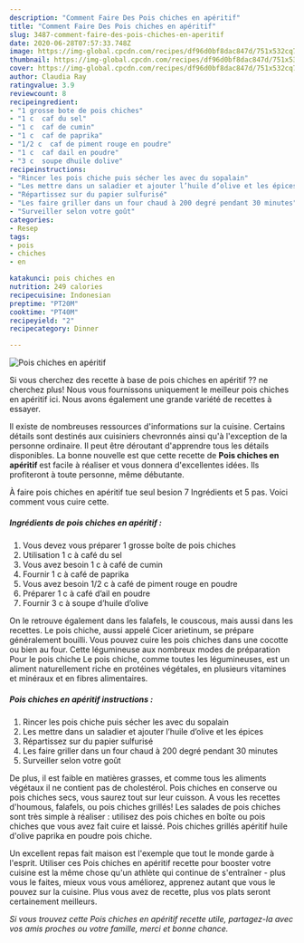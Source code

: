 ```yaml
---
description: "Comment Faire Des Pois chiches en apéritif"
title: "Comment Faire Des Pois chiches en apéritif"
slug: 3487-comment-faire-des-pois-chiches-en-aperitif
date: 2020-06-28T07:57:33.748Z
image: https://img-global.cpcdn.com/recipes/df96d0bf8dac847d/751x532cq70/pois-chiches-en-aperitif-photo-principale-de-la-recette.jpg
thumbnail: https://img-global.cpcdn.com/recipes/df96d0bf8dac847d/751x532cq70/pois-chiches-en-aperitif-photo-principale-de-la-recette.jpg
cover: https://img-global.cpcdn.com/recipes/df96d0bf8dac847d/751x532cq70/pois-chiches-en-aperitif-photo-principale-de-la-recette.jpg
author: Claudia Ray
ratingvalue: 3.9
reviewcount: 8
recipeingredient:
- "1 grosse bote de pois chiches"
- "1 c  caf du sel"
- "1 c  caf de cumin"
- "1 c  caf de paprika"
- "1/2 c  caf de piment rouge en poudre"
- "1 c  caf dail en poudre"
- "3 c  soupe dhuile dolive"
recipeinstructions:
- "Rincer les pois chiche puis sécher les avec du sopalain"
- "Les mettre dans un saladier et ajouter l’huile d’olive et les épices"
- "Répartissez sur du papier sulfurisé"
- "Les faire griller dans un four chaud à 200 degré pendant 30 minutes"
- "Surveiller selon votre goût"
categories:
- Resep
tags:
- pois
- chiches
- en

katakunci: pois chiches en 
nutrition: 249 calories
recipecuisine: Indonesian
preptime: "PT20M"
cooktime: "PT40M"
recipeyield: "2"
recipecategory: Dinner

---
```



![Pois chiches en apéritif](https://img-global.cpcdn.com/recipes/df96d0bf8dac847d/751x532cq70/pois-chiches-en-aperitif-photo-principale-de-la-recette.jpg)

Si vous cherchez des recette à base de pois chiches en apéritif ?? ne cherchez plus! Nous vous fournissons uniquement le meilleur pois chiches en apéritif ici. Nous avons également une grande variété de recettes à essayer.

Il existe de nombreuses ressources d'informations sur la cuisine. Certains détails sont destinés aux cuisiniers chevronnés ainsi qu'à l'exception de la personne ordinaire. Il peut être déroutant d'apprendre tous les détails disponibles. La bonne nouvelle est que cette recette de <strong> Pois chiches en apéritif </strong> est facile à réaliser et vous donnera d'excellentes idées. Ils profiteront à toute personne, même débutante.

<!--inarticleads1-->

À faire pois chiches en apéritif tue seul besion 7 Ingrédients et 5 pas. Voici comment vous cuire cette.

##### Ingrédients de pois chiches en apéritif :

1. Vous devez vous préparer 1 grosse boîte de pois chiches
1. Utilisation 1 c à café du sel
1. Vous avez besoin 1 c à café de cumin
1. Fournir 1 c à café de paprika
1. Vous avez besoin 1/2 c à café de piment rouge en poudre
1. Préparer 1 c à café d’ail en poudre
1. Fournir 3 c à soupe d’huile d’olive


On le retrouve également dans les falafels, le couscous, mais aussi dans les recettes. Le pois chiche, aussi appelé Cicer arietinum, se prépare généralement bouilli. Vous pouvez cuire les pois chiches dans une cocotte ou bien au four. Cette légumineuse aux nombreux modes de préparation Pour le pois chiche Le pois chiche, comme toutes les légumineuses, est un aliment naturellement riche en protéines végétales, en plusieurs vitamines et minéraux et en fibres alimentaires. 

<!--inarticleads2-->

##### Pois chiches en apéritif instructions :

1. Rincer les pois chiche puis sécher les avec du sopalain
1. Les mettre dans un saladier et ajouter l’huile d’olive et les épices
1. Répartissez sur du papier sulfurisé
1. Les faire griller dans un four chaud à 200 degré pendant 30 minutes
1. Surveiller selon votre goût


De plus, il est faible en matières grasses, et comme tous les aliments végétaux il ne contient pas de cholestérol. Pois chiches en conserve ou pois chiches secs, vous saurez tout sur leur cuisson. A vous les recettes d&#39;houmous, falafels, ou pois chiches grillés! Les salades de pois chiches sont très simple à réaliser : utilisez des pois chiches en boîte ou pois chiches que vous avez fait cuire et laissé. Pois chiches grillés apéritif huile d&#39;olive paprika en poudre pois chiche. 

<!--inarticleads1-->

<p>
Un excellent repas fait maison est l'exemple que tout le monde garde à l'esprit. Utiliser ces Pois chiches en apéritif recette pour booster votre cuisine est la même chose qu'un athlète qui continue de s'entraîner - plus vous le faites, mieux vous vous améliorez, apprenez autant que vous le pouvez sur la cuisine. Plus vous avez de recette, plus vos plats seront certainement meilleurs.
</p>

<p>
<i>Si vous trouvez cette Pois chiches en apéritif recette utile, partagez-la avec vos amis proches ou votre famille, merci et bonne chance.</i>
</p>
